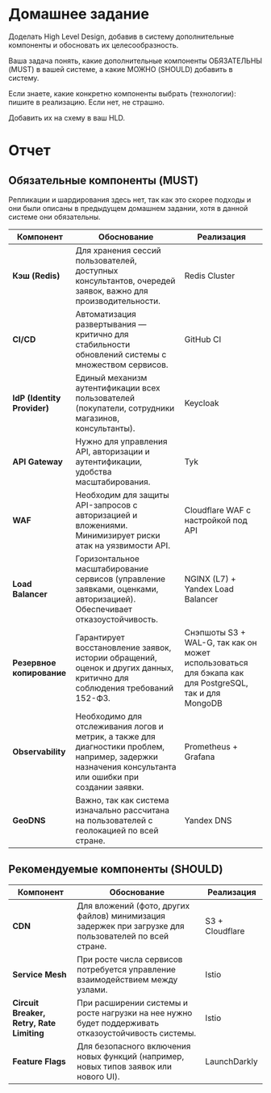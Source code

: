 # Домашнее задание
Доделать High Level Design, добавив в систему дополнительные компоненты и обосновать их целесообразность.

Ваша задача понять, какие дополнительные компоненты ОБЯЗАТЕЛЬНЫ (MUST) в вашей системе, а какие МОЖНО (SHOULD) добавить в систему.

Если знаете, какие конкретно компоненты выбрать (технологии): пишите в реализацию. Если нет, не страшно.

Добавить их на схему в ваш HLD.

# Отчет

## Обязательные компоненты (MUST)
Репликации и шардирования здесь нет, так как это скорее подходы и они были описаны в предыдущем домашнем задании, хотя в данной системе они обязательны.

| Компонент                   | Обоснование                                                                                                                           | Реализация                                |
|-----------------------------|---------------------------------------------------------------------------------------------------------------------------------------|-------------------------------------------|
| **Кэш (Redis)**             | Для хранения сессий пользователей, доступных консультантов, очередей заявок, важно для производительности.                        | Redis Cluster                             |
| **CI/CD**                   | Автоматизация развертывания — критично для стабильности обновлений системы с множеством сервисов.                                     | GitHub CI    |
| **IdP (Identity Provider)** | Единый механизм аутентификации всех пользователей (покупатели, сотрудники магазинов, консультанты). | Keycloak                                  |
| **API Gateway**             | Нужно для управления API, авторизации и аутентификации, удобства масштабирования.                                                             | Tyk                            |
| **WAF**                     | Необходим для защиты API-запросов с авторизацией и вложениями. Минимизирует риски атак на уязвимости API.                             | Cloudflare WAF с настройкой под API       |
| **Load Balancer**           | Горизонтальное масштабирование сервисов (управление заявками, оценками, авторизацией). Обеспечивает отказоустойчивость.               | NGINX (L7) + Yandex Load Balancer |
| **Резервное копирование**   | Гарантирует восстановление заявок, истории обращений, оценок и других данных, критично для соблюдения требований 152-ФЗ.                             | Снэпшоты S3 + WAL-G, так как он может использоваться для бэкапа как для PostgreSQL, так и для MongoDB        |
| **Observability**           | Необходимо для отслеживания логов и метрик, а также для диагностики проблем, например, задержки назначения консультанта или ошибки при создании заявки.   | Prometheus + Grafana|
| **GeoDNS**            | Важно, так как система изначально рассчитана на пользователей с геолокацией по всей стране. | Yandex DNS     |

## Рекомендуемые компоненты (SHOULD)

| Компонент             | Обоснование                                                                                          | Реализация                |
|-----------------------|------------------------------------------------------------------------------------------------------|---------------------------|
| **CDN**               | Для вложений (фото, других файлов) минимизация задержек при загрузке для пользователей по всей стране. | S3 + Cloudflare       |
| **Service Mesh**      | При росте числа сервисов потребуется управление взаимодействием между узлами.      | Istio                     |
| **Circuit Breaker, Retry, Rate Limiting**      | При расширении системы и росте нагрузки на нее нужно будет поддерживать отказоустойчивость системы.      | Istio                     |
| **Feature Flags**     | Для безопасного включения новых функций (например, новых типов заявок или нового UI).                | LaunchDarkly                    |
